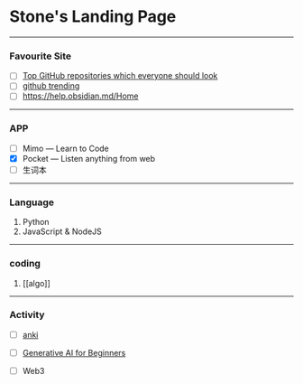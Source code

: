 # Stone's Landing Page

---
### Favourite Site
- [ ] [Top GitHub repositories which everyone should look](https://github.com/shidongwa/top-github-repositories-which-everyone-should-look)
- [ ] [github trending](https://github.com/trending)
- [ ] https://help.obsidian.md/Home
---
### APP
- [ ] Mimo — Learn to Code
- [x] Pocket — Listen anything from web
- [ ] 生词本
---
### Language
1. Python
2. JavaScript & NodeJS

---
### coding
1. [[algo]]
---
### Activity
- [ ] [anki](https://docs.ankiweb.net/platform/mac/installing.html)
- [ ] [Generative AI for Beginners](https://microsoft.github.io/generative-ai-for-beginners/#/)
- [ ] Web3

